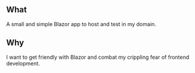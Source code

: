 ## What
A small and simple Blazor app to host and test in my domain.

## Why
I want to get friendly with Blazor and combat my crippling fear of frontend development.
